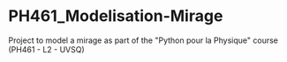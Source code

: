 # PH461_Modelisation-Mirage
Project to model a mirage as part of the "Python pour la Physique" course (PH461 - L2 - UVSQ)
